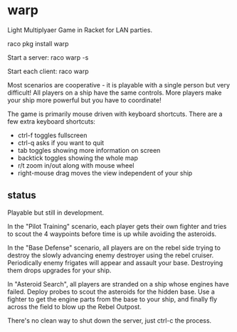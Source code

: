 warp
====

Light Multiplyaer Game in Racket for LAN parties.

raco pkg install warp

Start a server: raco warp -s

Start each client: raco warp

Most scenarios are cooperative - it is playable with a single person but very difficult!  All players on a ship have the same controls.  More players make your ship more powerful but you have to coordinate!

The game is primarily mouse driven with keyboard shortcuts.  There are a few extra keyboard shortcuts:
- ctrl-f toggles fullscreen
- ctrl-q asks if you want to quit
- tab toggles showing more information on screen
- backtick toggles showing the whole map
- r/t zoom in/out along with mouse wheel
- right-mouse drag moves the view independent of your ship


status
----

Playable but still in development.

In the "Pilot Training" scenario, each player gets their own fighter and tries to scout the 4 waypoints before time is up while avoiding the asteroids.

In the "Base Defense" scenario, all players are on the rebel side trying to destroy the slowly advancing enemy destroyer using the rebel cruiser.  Periodically enemy frigates will appear and assault your base.  Destroying them drops upgrades for your ship.

In "Asteroid Search", all players are stranded on a ship whose engines have failed.  Deploy probes to scout the asteroids for the hidden base.  Use a fighter to get the engine parts from the base to your ship, and finally fly across the field to blow up the Rebel Outpost.

There's no clean way to shut down the server, just ctrl-c the process.

